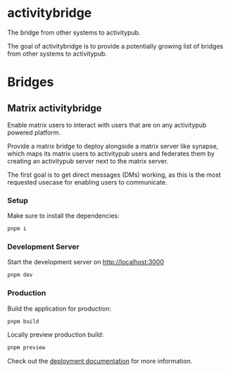 # activitybridge
The bridge from other systems to activitypub.

The goal of activitybridge is to provide a potentially growing list of bridges from other systems to activitypub.

# Bridges

## Matrix activitybridge

Enable matrix users to interact with users that are on any activitypub powered platform.

Provide a matrix bridge to deploy alongside a matrix server like synapse, which maps its matrix users to activitypub users and federates them by creating an activitypub server next to the matrix server.

The first goal is to get direct messages (DMs) working, as this is the most requested usecase for enabling users to communicate.

### Setup

Make sure to install the dependencies:

```bash
pnpm i
```

### Development Server

Start the development server on <http://localhost:3000>

```bash
pnpm dev
```

### Production

Build the application for production:

```bash
pnpm build
```

Locally preview production build:

```bash
pnpm preview
```

Check out the [deployment documentation](https://nitro.unjs.io/deploy) for more information.
